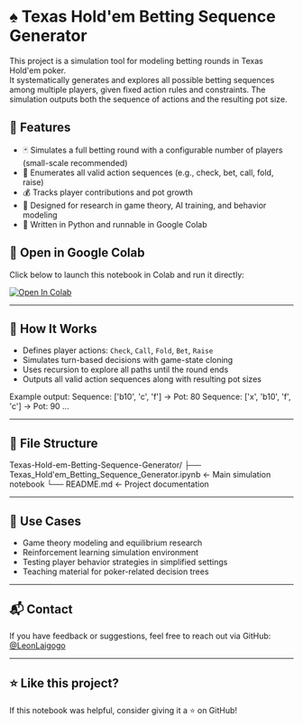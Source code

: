 # ♠️ Texas Hold'em Betting Sequence Generator

This project is a simulation tool for modeling betting rounds in Texas Hold'em poker.  
It systematically generates and explores all possible betting sequences among multiple players, given fixed action rules and constraints. The simulation outputs both the sequence of actions and the resulting pot size.

## 📌 Features

- 🃏 Simulates a full betting round with a configurable number of players (small-scale recommended)
- 📐 Enumerates all valid action sequences (e.g., check, bet, call, fold, raise)
- 💰 Tracks player contributions and pot growth
- 🤖 Designed for research in game theory, AI training, and behavior modeling
- 🐍 Written in Python and runnable in Google Colab

## 🚀 Open in Google Colab

Click below to launch this notebook in Colab and run it directly:

[![Open In Colab](https://colab.research.google.com/assets/colab-badge.svg)](https://colab.research.google.com/github/LeonLaigogo/Texas-Hold-em-Betting-Sequence-Generator/blob/main/Texas_Hold'em_Betting_Sequence_Generator.ipynb)

---

## 🔧 How It Works

- Defines player actions: `Check`, `Call`, `Fold`, `Bet`, `Raise`  
- Simulates turn-based decisions with game-state cloning
- Uses recursion to explore all paths until the round ends
- Outputs all valid action sequences along with resulting pot sizes

Example output:
Sequence: ['b10', 'c', 'f'] → Pot: 80 Sequence: ['x', 'b10', 'f', 'c'] → Pot: 90 ...


---

## 📂 File Structure
Texas-Hold-em-Betting-Sequence-Generator/ 
├── Texas_Hold'em_Betting_Sequence_Generator.ipynb ← Main simulation notebook 
└── README.md ← Project documentation

---

## 🧠 Use Cases

- Game theory modeling and equilibrium research
- Reinforcement learning simulation environment
- Testing player behavior strategies in simplified settings
- Teaching material for poker-related decision trees

---

## 📬 Contact

If you have feedback or suggestions, feel free to reach out via GitHub:  
[@LeonLaigogo](https://github.com/LeonLaigogo)

---

## ⭐ Like this project?

If this notebook was helpful, consider giving it a ⭐ on GitHub!

